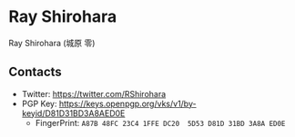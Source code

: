 # Ray Shirohara

Ray Shirohara (城原 零)

## Contacts

- Twitter: https://twitter.com/RShirohara
- PGP Key: https://keys.openpgp.org/vks/v1/by-keyid/D81D31BD3A8AED0E
  - FingerPrint: `A87B 48FC 23C4 1FFE DC20  5D53 D81D 31BD 3A8A ED0E`
